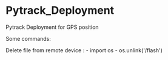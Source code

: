 # Pytrack_Deployment
Pytrack Deployment for GPS position

Some commands:

Delete file from remote device :
    - import os
    - os.unlink('/flash')
